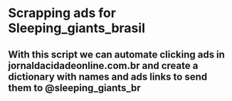 # Scrapping ads for Sleeping_giants_brasil

## With this script we can automate clicking ads in jornaldacidadeonline.com.br and create a dictionary with names and ads links to send them to @sleeping_giants_br
